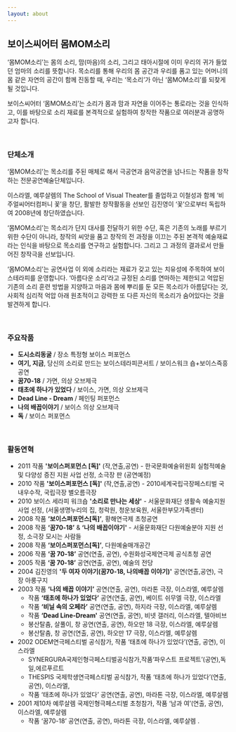 ```yaml
---
layout: about
---
```


## 보이스씨어터 몸MOM소리

‘몸MOM소리’는 몸의 소리, 맘(마음)의 소리, 그리고 태아시절에 이미 우리의 귀가 들었던 엄마의 소리를 뜻합니다. 목소리를 통해 우리의 몸 공간과 우리를 품고 있는 어머니의 몸 같은 자연의 공간이 함께 진동할 때, 우리는 ‘목소리’가 아닌 ‘몸MOM소리’를 되찾게 될 것입니다.

보이스씨어터 ‘몸MOM소리’는 소리가 몸과 맘과 자연을 이어주는 통로라는 것을 인식하고, 이를 바탕으로 소리 재료를 본격적으로 실험하여 창작한 작품으로 여러분과 공명하고자 합니다.

&nbsp;

### 단체소개

‘몸MOM소리’는 목소리를 주된 매체로 해서 극공연과 음악공연을 넘나드는 작품을 창작하는 전문공연예술단체입니다.

이스라엘, 예루살렘의 The School of Visual Theater를 졸업하고 이철성과 함께 ‘비주얼씨어터컴퍼니 꽃’을 창단, 활발한 창작활동을 선보인 김진영이 ‘꽃’으로부터 독립하여 2008년에 창단하였습니다.

‘몸MOM소리’는 목소리가 단지 대사를 전달하기 위한 수단, 혹은 기존의 노래를 부르기 위한 수단이 아니라, 창작의 씨앗을 품고 창작의 전 과정을 이끄는 주된 본격적 예술재료라는 인식을 바탕으로 목소리를 연구하고 실험합니다. 그리고 그 과정의 결과로서 만들어진 창작극을 선보입니다.

‘몸MOM소리’는 공연사업 이 외에 소리라는 재료가 갖고 있는 치유성에 주목하여 보이스테라피를 운영합니다. ‘아름다운 소리’라고 규정된 소리를 연마하는 제한되고 억압된 기존의 소리 훈련 방법을 지양하고 마음과 몸에 뿌리를 둔 모든 목소리가 아름답다는 것, 사회적 심리적 억압 아래 원초적이고 강력한 또 다른 자신의 목소리가 숨어있다는 것을 발견하게 합니다.

&nbsp;

### 주요작품

- **도시소리동굴** / 장소 특정형 보이스 퍼포먼스
- **여기, 지금**, 당신의 소리로 만드는 보이스테라피콘서트 / 보이스워크 숍+보이스즉흥공연
- **꿈70-18** / 가면, 의상 오브제극
- **태초에 하나가 있었다** / 보이스, 가면, 의상 오브제극
- **Dead Line - Dream** / 페인팅 퍼포먼스
- **나의 배꼽이야기** / 보이스 의상 오브제극
- **독** / 보이스 퍼포먼스

&nbsp;

### 활동연혁

- 2011 작품 **'보이스퍼포먼스 [독]'** (작,연출,공연) - 한국문화예술위원회 실험적예술 및 다양성 증진 지원 사업 선정, 소극장 판 (공연예정)
- 2010 작품 **'보이스퍼포먼스 [독]'** (작,연출,공연) - 2010세계국립극장페스티벌 국내우수작, 국립극장 별오름극장
- 2010 보이스 세라피 워크숍 **'소리로 만나는 세상'** - 서울문화재단 생활속 예술지원 사업 선정, (서울생명누리의 집, 청락원, 청운보육원, 서울한부모가족센터)
- 2008 작품 **‘보이스퍼포먼스[독]’**, 황해연극제 초청공연
- 2008 작품 **‘꿈70-18’** & **‘나의 배꼽이야기'** - 서울문화재단 다원예술분야 지원 선정, 소극장 모시는 사람들
- 2008 작품 **‘보이스퍼포먼스[독]’**, 다원예술매개공간
- 2006 작품 **‘꿈 70-18’** 공연(연출, 공연), 수원화성국제연극제 공식초청 공연
- 2005 작품 **‘꿈 70-18’** 공연(연출, 공연), 예술의 전당
- 2004 김진영의 **'두 여자 이야기(꿈70-18, 나의배꼽 이야기)'** 공연(연출,공연), 극장 아룽구지
- 2003 작품 **‘나의 배꼽 이야기’** 공연(연출, 공연), 마라톤 극장, 이스라엘, 예루살렘
  * 작품 **‘태초에 하나가 있었다’** 공연(연출, 공연), 베이트 쉬무엘 극장, 이스라엘
  * 작품 **‘비닐 속의 오페라’** 공연(연출, 공연), 하지라 극장, 이스라엘, 예루살렘
  * 작품 **‘Dead Line-Dream'** 공연(연출, 공연), 비넷 갤러리, 이스라엘, 텔아비브
  * 봉산탈춤, 살풀이, 창 공연(연출, 공연), 하오만 18 극장, 이스라엘, 예루살렘
  * 봉산탈춤, 창 공연(연출, 공연), 하오만 17 극장, 이스라엘, 예루살렘
- 2002 ODEM연극페스티벌 공식참가, 작품 ‘태초에 하나가 있었다’(연출, 공연), 이스라엘
  * SYNERGURA국제인형극페스티벌공식참가,작품‘파우스트 프로젝트’(공연),독일,에르푸르트
  * THESPIS 국제학생연극페스티벌 공식참가, 작품 ‘태초에 하나가 있었다’(연출, 공연), 이스라엘,
  * 작품 ‘태초에 하나가 있었다’ 공연(연출, 공연), 마라톤 극장, 이스라엘, 예루살렘
- 2001 제10차 예루살렘 국제인형극페스티벌 초청참가, 작품 ‘남과 여’(연출, 공연), 이스라엘, 예루살렘
  * 작품 ‘꿈70-18’ 공연(연출, 공연), 마라톤 극장, 이스라엘, 예루살렘 .

